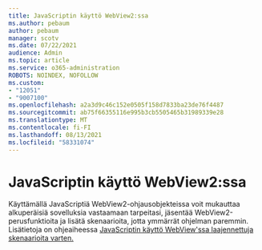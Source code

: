 ```yaml
---
title: JavaScriptin käyttö WebView2:ssa
ms.author: pebaum
author: pebaum
manager: scotv
ms.date: 07/22/2021
audience: Admin
ms.topic: article
ms.service: o365-administration
ROBOTS: NOINDEX, NOFOLLOW
ms.custom:
- "12051"
- "9007100"
ms.openlocfilehash: a2a3d9c46c152e0505f158d7833ba23de76f4487
ms.sourcegitcommit: ab75f66355116e995b3cb5505465b31989339e28
ms.translationtype: MT
ms.contentlocale: fi-FI
ms.lasthandoff: 08/13/2021
ms.locfileid: "58331074"
---
```

# <a name="use-javascript-in-webview2"></a>JavaScriptin käyttö WebView2:ssa

Käyttämällä JavaScriptiä WebView2-ohjausobjekteissa voit mukauttaa alkuperäisiä sovelluksia vastaamaan tarpeitasi, jäsentää WebView2-perusfunktioita ja lisätä skenaarioita, jotta ymmärrät ohjelman paremmin. Lisätietoja on ohjeaiheessa [JavaScriptin käyttö WebView'ssa laajennettuja skenaarioita varten.](https://docs.microsoft.com/microsoft-edge/webview2/how-to/javascript)
